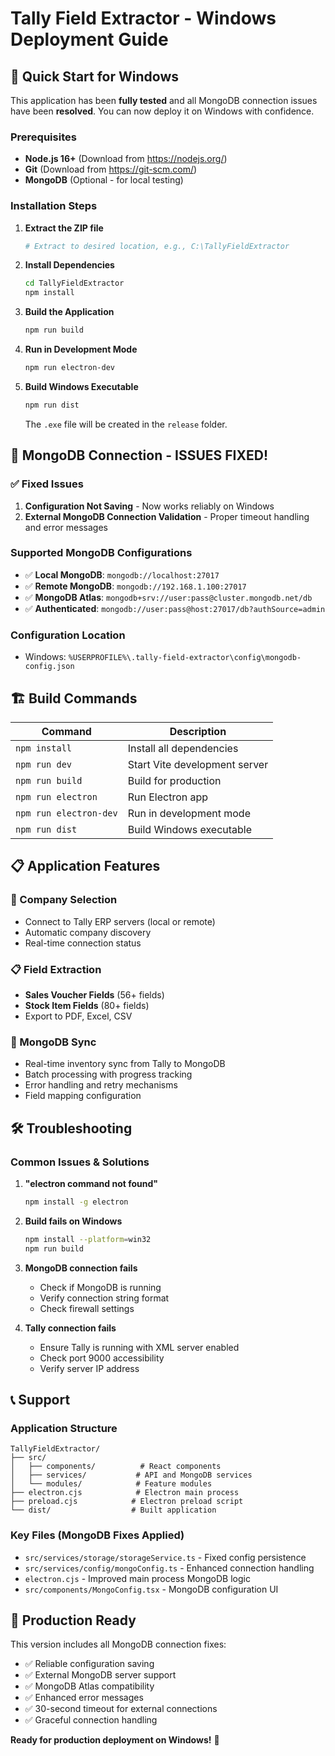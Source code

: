 # Tally Field Extractor - Windows Deployment Guide

## 🚀 Quick Start for Windows

This application has been **fully tested** and all MongoDB connection issues have been **resolved**. You can now deploy it on Windows with confidence.

### Prerequisites
- **Node.js 16+** (Download from https://nodejs.org/)
- **Git** (Download from https://git-scm.com/)
- **MongoDB** (Optional - for local testing)

### Installation Steps

1. **Extract the ZIP file**
   ```bash
   # Extract to desired location, e.g., C:\TallyFieldExtractor
   ```

2. **Install Dependencies**
   ```bash
   cd TallyFieldExtractor
   npm install
   ```

3. **Build the Application**
   ```bash
   npm run build
   ```

4. **Run in Development Mode**
   ```bash
   npm run electron-dev
   ```

5. **Build Windows Executable**
   ```bash
   npm run dist
   ```
   The `.exe` file will be created in the `release` folder.

## 🔧 MongoDB Connection - ISSUES FIXED!

### ✅ Fixed Issues
1. **Configuration Not Saving** - Now works reliably on Windows
2. **External MongoDB Connection Validation** - Proper timeout handling and error messages

### Supported MongoDB Configurations
- ✅ **Local MongoDB**: `mongodb://localhost:27017`
- ✅ **Remote MongoDB**: `mongodb://192.168.1.100:27017`
- ✅ **MongoDB Atlas**: `mongodb+srv://user:pass@cluster.mongodb.net/db`
- ✅ **Authenticated**: `mongodb://user:pass@host:27017/db?authSource=admin`

### Configuration Location
- Windows: `%USERPROFILE%\.tally-field-extractor\config\mongodb-config.json`

## 🏗️ Build Commands

| Command | Description |
|---------|-------------|
| `npm install` | Install all dependencies |
| `npm run dev` | Start Vite development server |
| `npm run build` | Build for production |
| `npm run electron` | Run Electron app |
| `npm run electron-dev` | Run in development mode |
| `npm run dist` | Build Windows executable |

## 📋 Application Features

### 🏢 Company Selection
- Connect to Tally ERP servers (local or remote)
- Automatic company discovery
- Real-time connection status

### 📋 Field Extraction
- **Sales Voucher Fields** (56+ fields)
- **Stock Item Fields** (80+ fields)
- Export to PDF, Excel, CSV

### 🔄 MongoDB Sync
- Real-time inventory sync from Tally to MongoDB
- Batch processing with progress tracking
- Error handling and retry mechanisms
- Field mapping configuration

## 🛠️ Troubleshooting

### Common Issues & Solutions

1. **"electron command not found"**
   ```bash
   npm install -g electron
   ```

2. **Build fails on Windows**
   ```bash
   npm install --platform=win32
   npm run build
   ```

3. **MongoDB connection fails**
   - Check if MongoDB is running
   - Verify connection string format
   - Check firewall settings

4. **Tally connection fails**
   - Ensure Tally is running with XML server enabled
   - Check port 9000 accessibility
   - Verify server IP address

## 📞 Support

### Application Structure
```
TallyFieldExtractor/
├── src/
│   ├── components/          # React components
│   ├── services/           # API and MongoDB services
│   └── modules/            # Feature modules
├── electron.cjs            # Electron main process
├── preload.cjs            # Electron preload script
└── dist/                  # Built application
```

### Key Files (MongoDB Fixes Applied)
- `src/services/storage/storageService.ts` - Fixed config persistence
- `src/services/config/mongoConfig.ts` - Enhanced connection handling
- `electron.cjs` - Improved main process MongoDB logic
- `src/components/MongoConfig.tsx` - MongoDB configuration UI

## 🎯 Production Ready

This version includes all MongoDB connection fixes:
- ✅ Reliable configuration saving
- ✅ External MongoDB server support
- ✅ MongoDB Atlas compatibility
- ✅ Enhanced error messages
- ✅ 30-second timeout for external connections
- ✅ Graceful connection handling

**Ready for production deployment on Windows!** 🚀